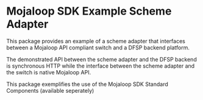 # Mojaloop SDK Example Scheme Adapter

This package provides an example of a scheme adapter that interfaces between a Mojaloop API compliant switch and a DFSP backend platform.

The demonstrated API between the scheme adapter and the DFSP backend is synchronous HTTP while the interface between the scheme adapter and the switch is native Mojaloop API.

This package exemplifies the use of the Mojaloop SDK Standard Components (available seperately)
